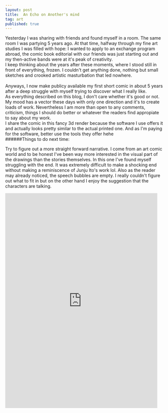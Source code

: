 ```yaml
---
layout: post
title:  An Echo on Another's mind
tag: art
published: true
---
```


Yesterday I was sharing with friends and found myself in a room. The same room I was partying 5 years ago.
At that time, halfway through my fine art studies I was filled with hope: I wanted to apply to an exchange program abroad, the comic book editorial with our friends was just starting out and my then-active bands were at it's peak of creativity. 
<br>
I keep thinking about the years after these moments, where I stood still in front of everything, frozen. I couldn't get anything done, nothing but small sketches and crooked artistic masturbation that led nowhere. 
<br>
<br>
Anyways, I now make publicy available my first short comic in about 5 years after a deep struggle with myself trying to discover what I really like.
<br>
As everything described on this blog, I don't care whether it's good or not. My mood has a vector these days  with only one direction and it's to create loads of work. Nevertheless I am more than open to any comments, criticism, things I should do better or whatever the readers find appropiate to say about my work. 
<br>
I share the comic in this fancy 3d render because the software I use offers it and actually looks pretty similar to the actual printed one. And as I'm paying for the software, better use the tools they offer hehe
<br>
######Things to do next time: 

Try to figure out a more straight forward narrative. I come from an art comic world and to be honest I've been way more interested in the visual part of the drawings than the stories themselves. In this one I've found myself struggling with the end. It was extremely difficult to make a shocking end without making a reminiscence of Junju Ito's work lol. Also as the reader may already noticed, the speech bubbles are empty. I really couldn't figure out what to fit in but on the other hand I enjoy the suggestion that the characters are talking.

<iframe width='485' height='686' src='https://share.clip-studio.com/es-es/contents/embed?code=f3f06f84-b56c-4893-9438-55b70b78fa2d' frameborder='0' allowfullscreen></iframe>
